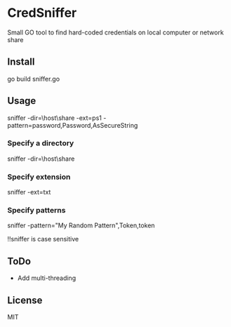 # CredSniffer
Small GO tool to find hard-coded credentials on local computer or network share

## Install
go build sniffer.go

## Usage
sniffer -dir=\\host\share -ext=ps1 -pattern=password,Password,AsSecureString

### Specify a directory
sniffer -dir=\\host\share 

### Specify extension
sniffer -ext=txt

### Specify patterns
sniffer -pattern="My Random Pattern",Token,token

!!sniffer is case sensitive

## ToDo
 - Add multi-threading

## License

MIT
